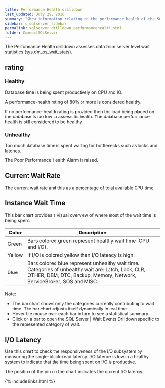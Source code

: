 ```yaml
---
title: Performance Health drilldown
last_updated: July 29, 2016
summary: "Show information relating to the performance health of the SQL Server. The Performance Health drilldown is designed to provide a high level view of potential bottlenecks. "
sidebar: c_sqlserver_sidebar
permalink: sqlserver_drilldown_performancehealth.html
folder: ConnectSQLServer
---
```



The Performance Health drilldown assesses data from server level wait statistics (sys.dm_os_wait_stats).

## rating

### Healthy
 Database time is being spent productively on CPU and IO.

A performance-health rating of 80% or more is considered healthy.

If no performance-health rating is provided then the load being placed on the database is too low to assess its health. The database performance health is still considered to be healthy.

### Unhealthy
 Too much database time is spent waiting for bottlenecks such as locks and latches.

The Poor Performance Health Alarm is raised.


## Current Wait Rate
The current wait rate and this as a percentage of total available CPU time.


## Instance Wait Time
This bar chart provides a visual overview of where most of the wait time is being spent.

Color | Description
------|------------
Green | Bars colored green represent healthy wait time (CPU and I/O).
Yellow | If I/O is colored yellow then I/O latency is high.
Blue | Bars colored blue represent unhealthy wait time. Categories of unhealthy wait are: Latch, Lock, CLR, OTHER, DBM, DTC, Backup, Memory, Network, ServiceBroker, SOS and MISC.

Note:
* The bar chart shows only the categories currently contributing to wait time. The bar chart adjusts itself dynamically in real time.
* Hover the mouse over each bar in turn to see a statistical summary.
* Click on a bar to open the SQL Server \| Wait Events Drilldown specific to the represented category of wait.


## I/O Latency

Use this chart to check the responsiveness of the I/O subsystem by measuring the single-block-read latency. I/O latency is low in a healthy system to indicate that the time being spent on I/O is productive.

The position of the pin on the chart indicates the current I/O latency.


{% include links.html %}
